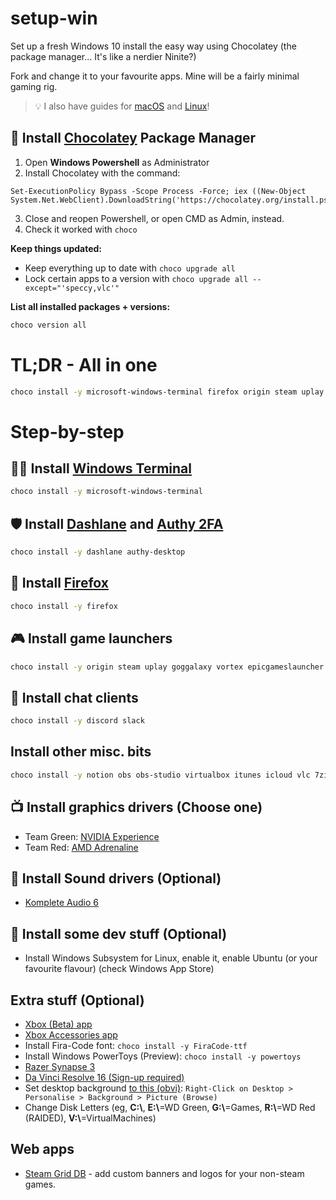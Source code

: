 # setup-win
Set up a fresh Windows 10 install the easy way using Chocolatey (the package manager... It's like a nerdier Ninite?)

Fork and change it to your favourite apps. Mine will be a fairly minimal gaming rig.

> 💡 I also have guides for [macOS](https://github.com/miclgael/setup) and [Linux](https://github.com/miclgael/setup-linux)!

## 🍫 Install [Chocolatey](https://chocolatey.org/install) Package Manager

1. Open **Windows Powershell** as Administrator
2. Install Chocolatey with the command: 
```
Set-ExecutionPolicy Bypass -Scope Process -Force; iex ((New-Object System.Net.WebClient).DownloadString('https://chocolatey.org/install.ps1'))
```
3. Close and reopen Powershell, or open CMD as Admin, instead.
4. Check it worked with `choco`

**Keep things updated:**

- Keep everything up to date with `choco upgrade all`
- Lock certain apps to a version with `choco upgrade all --except="'speccy,vlc'"` 

**List all installed packages + versions:**

```bash
choco version all
```

# TL;DR - All in one

```bash
choco install -y microsoft-windows-terminal firefox origin steam uplay goggalaxy vortex epicgameslauncher discord slack notion obs obs-studio virtualbox itunes icloud vlc 7zip ccleaner FiraCode-ttf powertoys dashlane authy-desktop
```

# Step-by-step

## 👩‍💻 Install [Windows Terminal](https://github.com/Microsoft/Terminal)

```bash
choco install -y microsoft-windows-terminal 
```

## 🛡 Install [Dashlane](https://www.dashlane.com/) and [Authy 2FA](https://authy.com/)

```bash
choco install -y dashlane authy-desktop
```

## 🦊 Install [Firefox](https://www.mozilla.org/en-US/firefox/new/)

```bash
choco install -y firefox
````

## 🎮 Install game launchers

```bash
choco install -y origin steam uplay goggalaxy vortex epicgameslauncher
```

## 🦜 Install chat clients

```bash
choco install -y discord slack
```

## Install other misc. bits

```bash
choco install -y notion obs obs-studio virtualbox itunes icloud vlc 7zip ccleaner 
```

## 📺 Install graphics drivers (Choose one)

- Team Green: [NVIDIA Experience](https://www.nvidia.com/Download/index.aspx)
- Team Red: [AMD Adrenaline](https://www.amd.com/en/support)

## 🎼 Install Sound drivers (Optional)

- [Komplete Audio 6](https://www.native-instruments.com/en/support/downloads/drivers-other-files/#kompleteaudio6)

## 🐧 Install some dev stuff (Optional)

- Install Windows Subsystem for Linux, enable it, enable Ubuntu (or your favourite flavour) (check Windows App Store)

## Extra stuff (Optional)

- [Xbox (Beta) app](https://www.microsoft.com/en-au/p/xbox-beta/9mv0b5hzvk9z)
- [Xbox Accessories app](https://www.microsoft.com/en-au/p/xbox-accessories/9nblggh30xj3)
- Install Fira-Code font: `choco install -y FiraCode-ttf`
- Install Windows PowerToys (Preview): `choco install -y powertoys`
- [Razer Synapse 3](https://www.razer.com/synapse-3)
- [Da Vinci Resolve 16 (Sign-up required)](https://www.blackmagicdesign.com/products/davinciresolve/#global-footer)
- Set desktop background [to this (obvi)](https://uhdwallpapers.org/wallpaper/fallout-76_79856/2560x1440/): `Right-Click on Desktop > Personalise > Background > Picture (Browse)`
- Change Disk Letters (eg, **C:\\**, **E:\\**=WD Green, **G:\\**=Games, **R:\\**=WD Red (RAIDED), **V:\\**=VirtualMachines)

## Web apps

- [Steam Grid DB](https://www.steamgriddb.com) - add custom banners and logos for your non-steam games.
